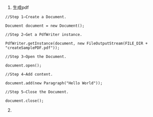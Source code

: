 1. 生成pdf

`//Step 1—Create a Document.`

`Document document = new Document();`

`//Step 2—Get a PdfWriter instance.`

`PdfWriter.getInstance(document, new FileOutputStream(FILE_DIR + "createSamplePDF.pdf"));`

`//Step 3—Open the Document.`

`document.open();`

`//Step 4—Add content.  `

`document.add(new Paragraph("Hello World"));  `

`//Step 5—Close the Document.  `

`document.close();`

2. 